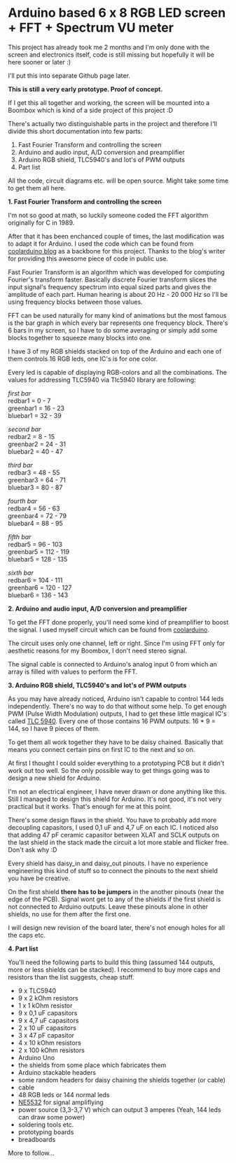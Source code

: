 Arduino based 6 x 8 RGB LED screen + FFT + Spectrum VU meter
============================================================

This project has already took me 2 months and I'm only done with the screen and electronics itself, code is still missing but hopefully it will be here sooner or later :)

I'll put this into separate Github page later.

__This is still a very early prototype. Proof of concept.__

If I get this all together and working, the screen will be mounted into a Boombox which is kind of a side project of this project :D

There's actually two distinguishable parts in the project and therefore I'll divide this short documentation into few parts:

1. Fast Fourier Transform and controlling the screen
2. Arduino and audio input, A/D conversion and preamplifier
3. Arduino RGB shield, TLC5940's and lot's of PWM outputs
4. Part list

All the code, circuit diagrams etc. will be open source. Might take some time to get them all here.

**1. Fast Fourier Transform and controlling the screen**

I'm not so good at math, so luckily someone coded the FFT algorithm originally for C in 1989. 

After that it has been enchanced couple of times, the last modification was to adapt it for Arduino.
I used the code which can be found from [coolarduino blog](http://coolarduino.wordpress.com/2011/02/10/color-organ-spectrum-analyzer-on-arduino/) as a backbone for this project.
Thanks to the blog's writer for providing this awesome piece of code in public use.

Fast Fourier Transform is an algorithm which was developed for computing Fourier's transform faster. 
Basically discrete Fourier transform slices the input signal's frequency spectrum into equal sized parts and gives
the amplitude of each part. Human hearing is about 20 Hz - 20 000 Hz so I'll be using frequency blocks between those values.

FFT can be used naturally for many kind of animations but the most famous is the bar graph in which every bar represents one frequency block.
There's 6 bars in my screen, so I have to do some averaging or simply add some blocks together to squeeze many blocks into one.

I have 3 of my RGB shields stacked on top of the Arduino and each one of them controls 16 RGB leds, one IC's is for one color.

Every led is capable of displaying RGB-colors and all the combinations.
The values for addressing TLC5940 via Tlc5940 library are following:

*first bar*      
redbar1 = 0 - 7    
greenbar1 = 16 - 23    
bluebar1 = 32 - 39    

*second bar*      
redbar2 = 8 - 15    
greenbar2 = 24 - 31    
bluebar2 = 40 - 47    

*third bar*       
redbar3 = 48 - 55     
greenbar3 = 64 - 71    
bluebar3 = 80 - 87    

*fourth bar*      
redbar4 = 56 - 63     
greenbar4 = 72 - 79    
bluebar4 = 88 - 95    

*fifth bar*      
redbar5 = 96 - 103    
greenbar5 = 112 - 119    
bluebar5 = 128 - 135     

*sixth bar*      
redbar6 = 104 - 111    
greenbar6 = 120 - 127    
bluebar6 = 136 - 143    

**2. Arduino and audio input, A/D conversion and preamplifier**

To get the FFT done properly, you'll need some kind of preamplifier to boost the signal. I used myself
circuit which can be found from [coolarduino](http://coolarduino.wordpress.com/2012/06/22/audio-input-to-arduino/).

The circuit uses only one channel, left or right. Since I'm using FFT only for aesthetic reasons for my Boombox, I don't need stereo signal.

The signal cable is connected to Arduino's analog input 0 from which an array is filled with values to perform the FFT. 

**3. Arduino RGB shield, TLC5940's and lot's of PWM outputs**

As you may have already noticed, Arduino isn't capable to control 144 leds independently. There's no way to do that without some help. To get enough PWM (Pulse Width Modulation) outputs, 
I had to get these little magical IC's called [TLC 5940](http://www.ti.com/lit/ds/symlink/tlc5940.pdf). Every one of those contains 16 PWM outputs. 16 * 9 = 144, so I have 9 pieces of them.

To get them all work together they have to be daisy chained. Basically that means you connect certain pins on first IC to the next and so on.

At first I thought I could solder everything to a prototyping PCB but it didn't work out too well. So the only possible way to get things going was to design a new shield for Arduino.

I'm not an electrical engineer, I have never drawn or done anything like this. Still I managed to design this shield for Arduino. It's not good, it's not very practical but it works. That's enough for me at this point.

There's some design flaws in the shield. You have to probably add more decoupling capasitors, I used 0,1 uF and 4,7 uF on each IC. 
I noticed also that adding 47 pF ceramic capasitor between XLAT and SCLK outputs on the last shield in the stack made the circuit a lot more stable and flicker free. Don't ask why :D

Every shield has daisy_in and daisy_out pinouts. I have no experience engineering this kind of stuff so to connect the pinouts to the next shield you have be creative.

On the first shield __there has to be jumpers__ in the another pinouts (near the edge of the PCB). Signal wont get to any of the shields if the first shield is not connected to Arduino outputs.
Leave these pinouts alone in other shields, no use for them after the first one.

I will design new revision of the board later, there's not enough holes for all the caps etc.

**4. Part list**

You'll need the following parts to build this thing (assumed 144 outputs, more or less shields can be stacked).
I recommend to buy more caps and resistors than the list suggests, cheap stuff.

- 9 x TLC5940
- 9 x 2 kOhm resistors
- 1 x 1 kOhm resistor
- 9 x 0,1 uF capasitors
- 9 x 4,7 uF capasitors
- 2 x 10 uF capasitors
- 3 x 47 pF capasitor
- 4 x 10 kOhm resistors
- 2 x 100 kOhm resistors
- Arduino Uno
- the shields from some place which fabricates them
- Arduino stackable headers
- some random headers for daisy chaining the shields together (or cable)
- cable
- 48 RGB leds or 144 normal leds
- [NE5532](http://www.ti.com/lit/ds/symlink/ne5532.pdf) for signal ampliflying
- power source (3,3-3,7 V) which can output 3 amperes (Yeah, 144 leds can draw some power)
- soldering tools etc.
- prototyping boards
- breadboards

More to follow...
